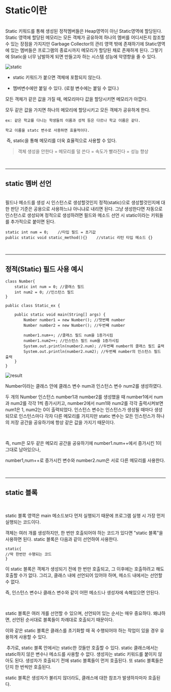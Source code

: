 # Static이란 
<br>
Static 키워드를 통해 생성된 정적멤버들은 Heap영역이 아닌 Static영역에 할당된다. Static 영역에 할당된 메모리는 모든 객체가 공유하여 하나의 멤버를 어디서든지 참조할 수 있는 장점을 가지지만 Garbage Collector의 관리 영역 밖에 존재하기에 Static영역에 있는 멤버들은 프로그램의 종료시까지 메모리가 할당된 채로 존재하게 된다. 그렇기에 Static을 너무 남발하게 되면 만들고자 하는 시스템 성능에 악영향을 줄 수 있다.

<br>

![static](https://blog.kakaocdn.net/dn/b71AmB/btq6CBgiBUN/hzXWkLZnyXHYa5Qn66Rkok/img.png)

- static 키워드가 붙으면 객체에 포함되지 않는다.

- 멤버변수에만 붙일 수 있다. (로컬 변수에는 붙일 수 없다.)

​모든 객체가 같은 값을 가질 때, 메모리마다 값을 할당시키면 메모리가 아깝다.

모두 같은 값을 가지면 하나의 메모리에 할당시키고 모든 객체가 공유하게 한다.

    ex: 같은 학교를 다니는 학생들의 이름과 성적 등은 다르나 학교 이름은 같다.

    학교 이름을 statc 변수로 사용하면 효율적이다.

​
즉, static을 통해 메모리를 더욱 효율적으로 사용할 수 있다.

>객체 생성을 안한다 = 메모리를 덜 쓴다 = 속도가 빨라진다 = 성능 향상

<br>

---

## static 멤버 선언

<br>
필드나 메소드를 생성 시 인스턴스로 생성할것인지 정적(static)으로 생성할것인지에 대한 판단 기준은 공용으로 사용하느냐 아니냐로 내리면 된다. 그냥 생성한다면 자동으로 인스턴스로 생성되며 정적으로 생성하려면 필드와 메소드 선언 시 static이라는 키워들를 추가적으로 붙이면 된다. 

<br>

```
static int num = 0;    //타입 필드 = 초기값
public static void static_method(){}    //static 리턴 타입 메소드 {} 
``` 
<br>

---

## 정적(Static) 필드 사용 예시

```
class Number{
    static int num = 0; //클래스 필드
    int num2 = 0; //인스턴스 필드
}

public class Static_ex {
	
    public static void main(String[] args) {
    	Number number1 = new Number(); //첫번째 number
    	Number number2 = new Number(); //두번쨰 number
    	
    	number1.num++; //클래스 필드 num을 1증가시킴
    	number1.num2++; //인스턴스 필드 num을 1증가시킴
    	System.out.println(number2.num); //두번째 number의 클래스 필드 출력
    	System.out.println(number2.num2); //두번째 number의 인스턴스 필드 출력
    }
}
```

![result](https://blog.kakaocdn.net/dn/BpJ7O/btqDoUCBfyO/SEmGG8OPWKGcVvRbkzPIe0/img.png)

Number이라는 클래스 안에 클래스 변수 num과 인스턴스 변수 num2를 생성하였다. 

두 개의 Number  인스턴스 number1과 number2를 생성했을 때 number1에서 num과 num2를 각각 1씩 증가시키고, number2에서 num1와 num2를 각각 출력시켜보면 num1은 1, num2는 0이 출력되었다. 인스턴스 변수는 인스턴스가 생성될 때마다 생성되므로 인스턴스마다 각자 다른 메모리를 가지지만 static 변수는 모든 인스턴스가 하나의 저장 공간을 공유하기에 항상 같은 값을 가지기 때문이다.

​

즉, num은 모두 같은 메모리 공간을 공유하기에 number1.num++에서 증가시킨 1이 그대로 남아있으나,

number1,num++로 증가시킨 변수와 number2.num은 서로 다른 메모리를 사용한다.

<br>

---
## static 블록

<Br>

static 블록 영역은 main 메소드보다 먼저 실행되기 때문에 프로그램 실행 시 가장 먼저 실행되는 코드이다.

객체는 여러 개를 생성하지만, 한 번만 호출되어야 하는 코드가 있다면 "static 블록"을 사용하면 된다. static 블록은 다음과 같이 선언하여 사용한다.

```
static{
//딱 한번만 수행되는 코드
}
```

이 static 블록은 객체가 생성되기 전에 한 번만 호출되고, 그 이후에는 호출하려고 해도 호출할 수가 없다. 그리고, 클래스 내에 선언되어 있어야 하며, 메소드 내에서는 선언할 수 없다. 

즉, 인스턴스 변수나 클래스 변수와 같이 어떤 메소드나 생성자에 속해있으면 안된다.

​

static 블록은 여러 개를 선언할 수 있으며, 선언되어 있는 순서는 매우 중요하다. 왜냐하면, 선언된 순서대로 블록들이 차례대로 호출되기 때문이다.

이와 같은 static 블록은 클래스를 초기화할 때 꼭 수행되어야 하는 작업이 있을 경우 유용하게 사용할 수   있다.

​
추가로, static 블록 안에서는 static한 것들만 호출할 수 있다. static 클래스에서는 static하지 않은 변수나 메소드를 사용할 수 없다. 생성자는 static 키워드를 붙이지 않아도 된다. 생성자가 호출되기 전에 static    블록들이 먼저 호출된다. 또 static 블록들은 단지 한 번씩만 호출된다.

static 블록은 생성자가 불리지 않더라도, 클래스에 대한 참조가 발생하자마자 호출된다.